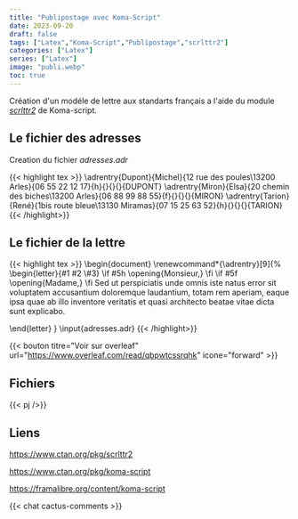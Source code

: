 ```yaml
---
title: "Publipostage avec Koma-Script"
date: 2023-09-20
draft: false
tags: ["Latex","Koma-Script","Publipostage","scrlttr2"]
categories: ["Latex"]
series: ["Latex"]
image: "publi.webp"
toc: true
---
```

Création d'un modéle de lettre aux standarts français a l'aide du module [*scrlttr2*](https://www.ctan.org/pkg/scrlttr2) de Koma-script.


## Le fichier des adresses

Creation du fichier *adresses.adr*

{{< highlight tex >}}
\adrentry{Dupont}{Michel}{12 rue des poules\\13200 Arles}{06 55 22 12 17}{h}{}{}{}{DUPONT}
\adrentry{Miron}{Elsa}{20 chemin des biches\\13200 Arles}{06 88 99 88 55}{f}{}{}{}{MIRON}
\adrentry{Tarion}{René}{1bis route bleue\\13130 Miramas}{07 15 25 63 52}{h}{}{}{}{TARION}
{{< /highlight>}}



## Le fichier de la lettre

{{< highlight tex >}}
\begin{document}
\renewcommand*{\adrentry}[9]{%
\begin{letter}{#1 #2 \\#3}
    \if #5h \opening{Monsieur,} \fi
    \if #5f \opening{Madame,} \fi
Sed ut perspiciatis unde omnis iste natus error sit voluptatem accusantium doloremque laudantium, totam rem aperiam, eaque ipsa quae ab illo inventore veritatis et quasi architecto beatae vitae dicta sunt explicabo. 

\end{letter}
}
\input{adresses.adr}
{{< /highlight>}}


{{< bouton titre="Voir sur overleaf" url="https://www.overleaf.com/read/qbpwtcssrqhk" icone="forward" >}}


## Fichiers
{{< pj />}}

## Liens
https://www.ctan.org/pkg/scrlttr2

https://www.ctan.org/pkg/koma-script

https://framalibre.org/content/koma-script




{{< chat cactus-comments >}}
